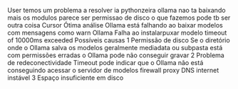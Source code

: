 User
temos um problema a resolver ia pythonzeira ollama nao ta baixando mais os modulos parece ser permissao de disco o que fazemos
pode tb ser outra coisa
Cursor
Ótima análise
Ollama está falhando ao baixar modelos com mensagens como
warn Ollama Falha ao instalarpuxar modelo timeout of 10000ms exceeded
 Possíveis causas
1 Permissão de disco
 Se o diretório onde o Ollama salva os modelos geralmente mediadata ou subpasta está com permissões erradas o Ollama pode não conseguir gravar
2 Problema de redeconectividade
 Timeout pode indicar que o Ollama não está conseguindo acessar o servidor de modelos firewall proxy DNS internet instável
3 Espaço insuficiente em disco